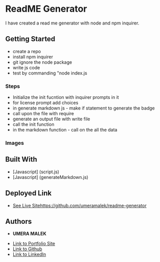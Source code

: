 # ReadME Generator
I have created a read me generator with node and npm inquirer. 


## Getting Started

* create a repo
* install npm inquirer
* git ignore the node package 
* write js code
* test by commanding "node index.js

### Steps
* Initialize the init fucntion with inquirer prompts in it
* for license prompt add choices 
* in generate markdown js - make if statement to generate the badge 
* call upon the file with require 
* generate an output file with write file
* call the init function 
* in the markdown function - call on the all the data


### Images



## Built With

* [Javascript] (script.js)
* [Javascript] (generateMarkdown.js)

## Deployed Link

* [See Live Site](#)https://github.com/umeramalek/readme-generator





## Authors

* **UMERA MALEK** 

- [Link to Portfolio Site](https://umeramalek.github.io/)
- [Link to Github](https://github.com/umeramalek)
- [Link to LinkedIn](www.linkedin.com/in/umeramalek)


